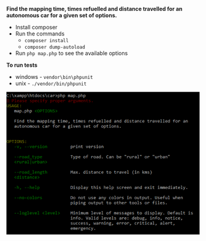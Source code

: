 **Find the mapping time, times refuelled and distance travelled for an autonomous car for a given set of options.**

* Install composer
* Run the commands
	* `composer install`
	* `composer dump-autoload`
* Run `php map.php` to see the available options

**To run tests**
* windows - `vendor\bin\phpunit`
* unix - `./vendor/bin/phpunit`

![alt text](https://github.com/pushpesh4u/autonomous_car/blob/main/resources/options.PNG?raw=true)